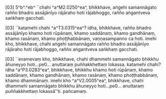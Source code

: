 [03] 5^b^.^eb^ ``chahi ^a^M2.0250^ea^, bhikkhave, aṅgehi samannāgato rañño  bhadro assājānīyo rājāraho hoti rājabhoggo, rañño aṅgantveva  saṅkhaṃ gacchati.

[03] ``katamehi chahi ^a^T3.0315^ea^? idha, bhikkhave, rañño bhadro  assājānīyo khamo hoti rūpānaṃ, khamo saddānaṃ, khamo gandhānaṃ,  khamo rasānaṃ, khamo phoṭṭhabbānaṃ, vaṇṇasampanno ca hoti. imehi  kho, bhikkhave, chahi aṅgehi samannāgato rañño bhadro assājānīyo  rājāraho hoti rājabhoggo, rañño aṅgantveva saṅkhaṃ gacchati.

[03] ``evamevaṃ kho, bhikkhave, chahi dhammehi samannāgato bhikkhu  āhuneyyo hoti...pe0... anuttaraṃ puññakkhettaṃ lokassa. katamehi  chahi? idha ^a^P3.0283^ea^, bhikkhave, bhikkhu khamo hoti  rūpānaṃ, khamo saddānaṃ, khamo gandhānaṃ, khamo rasānaṃ, khamo  phoṭṭhabbānaṃ, khamo dhammānaṃ. imehi kho ^a^V2.0005^ea^, bhikkhave, chahi dhammehi  samannāgato bhikkhu āhuneyyo hoti...pe0... anuttaraṃ puññakkhettaṃ  lokassā''ti. pañcamaṃ.